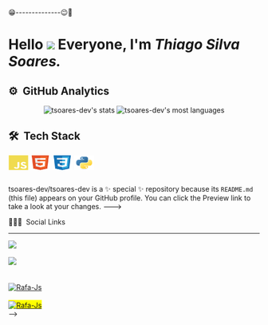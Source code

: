😁--------------😉💫

<h1 align="left">Hello <img src="https://raw.githubusercontent.com/kaueMarques/kaueMarques/master/hi.gif" width="30px"> Everyone, I'm <em>Thiago Silva Soares.</em> </h1>


## ⚙️ &nbsp;GitHub Analytics

<div align="center">
 <img width="430em" src="https://github-readme-stats.vercel.app/api?username=tsoares-dev&show_icons=true&theme=vision-friendly-dark" alt="tsoares-dev's stats"/>
 <img width="390em" src="https://github-readme-stats.vercel.app/api/top-langs/?username=tsoares-dev&layout=compact&theme=vision-friendly-dark" alt="tsoares-dev's     most languages"/>
</div>


## 🛠 &nbsp;Tech Stack  
 <div>
  <img align="center" alt="Rafa-Js" height="30" width="40" src="https://raw.githubusercontent.com/devicons/devicon/master/icons/javascript/javascript-plain.svg">
  <img align="center" alt="Rafa-HTML" height="30" width="40" src="https://raw.githubusercontent.com/devicons/devicon/master/icons/html5/html5-original.svg">
  <img align="center" alt="Rafa-CSS" height="30" width="40" src="https://raw.githubusercontent.com/devicons/devicon/master/icons/css3/css3-original.svg">
  <img align="center" alt="Rafa-Python" height="30" width="40" src="https://raw.githubusercontent.com/devicons/devicon/master/icons/python/python-original.svg">
 </div>   


  ##
tsoares-dev/tsoares-dev is a ✨ special ✨ repository because its `README.md` (this file) appears on your GitHub profile.
You can click the Preview link to take a look at your changes.
--->


<!--
**tsoares-dev/tsoares-dev** is a ✨ _special_ ✨ repository because its `README.md` (this file) appears on your GitHub profile.

Here are some ideas to get you started:

- 🔭 I’m currently working on ...
- 🌱 I’m currently learning ...
- 👯 I’m looking to collaborate on ...
- 🤔 I’m looking for help with ...
- 💬 Ask me about ...
- 📫 How to reach me: ...
- 😄 Pronouns: ...
- ⚡ Fun fact: ...
-->

🙍🏼‍♂ &nbsp;Social Links
<div>
 <hr>
  
 <div> 
   
  <a href = "mailto:thiago.tecsoares@gmail.com"><img src="https://img.shields.io/badge/-Gmail-%23333?style=for-the-badge&logo=gmail&logoColor=white" target="_blank"></a>
    
  <a href="https://www.linkedin.com/in/thiago-ssoares/" target="_blank"><img src="https://img.shields.io/badge/-LinkedIn-%230077B5?style=for-the-badge&logo=linkedin&logoColor=white" target="_blank"></a> 
 
<br>
<div>
   <a href="https://www.facebook.com/ts.thiagosoares1/" target="_blank">
   <img align="center" alt="Rafa-Js" height="30" width="40" src="https://icons.iconarchive.com/icons/yootheme/social-bookmark/512/social-facebook-box-blue-icon.png?style=for-the-badge&logo=linkedin&logoColor=white" alt="linkedin"/>
   </a>
</div>
<br>
<div>
   <align="left" style="background:yellow">
   <a href="https://www.instagram.com/ts.thiagosoares013/" target="_blank">
   <img align="center" alt="Rafa-Js" height="30" width="40" src="https://icons.iconarchive.com/icons/designbolts/free-instagram/256/Active-Instagram-3-icon.png?style=for-the-badge&logo=linkedin&logoColor=white" alt="linkedin"/>
   </a>
</div>
 -->
 

